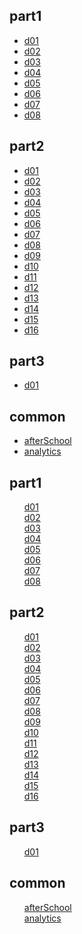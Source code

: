 
## part1
- [d01](http://biopy.github.io/#!doc/http://biopy.github.io/#!doc/part1/d01.md)
- [d02](http://biopy.github.io/#!doc/part1/d02.md)
- [d03](http://biopy.github.io/#!doc/part1/d03.md)
- [d04](http://biopy.github.io/#!doc/part1/d04.md)
- [d05](http://biopy.github.io/#!doc/part1/d05.md)
- [d06](http://biopy.github.io/#!doc/part1/d06.md)
- [d07](http://biopy.github.io/#!doc/part1/d07.md)
- [d08](http://biopy.github.io/#!doc/part1/d08.md)

## part2
- [d01](http://biopy.github.io/#!doc/part2/d01.md)
- [d02](http://biopy.github.io/#!doc/part2/d02.md)
- [d03](http://biopy.github.io/#!doc/part2/d03.md)
- [d04](http://biopy.github.io/#!doc/part2/d04.md)
- [d05](http://biopy.github.io/#!doc/part2/d05.md)
- [d06](http://biopy.github.io/#!doc/part2/d06.md)
- [d07](http://biopy.github.io/#!doc/part2/d07.md)
- [d08](http://biopy.github.io/#!doc/part2/d08.md)
- [d09](http://biopy.github.io/#!doc/part2/d09.md)
- [d10](http://biopy.github.io/#!doc/part2/d10.md)
- [d11](http://biopy.github.io/#!doc/part2/d11.md)
- [d12](http://biopy.github.io/#!doc/part2/d12.md)
- [d13](http://biopy.github.io/#!doc/part2/d13.md)
- [d14](http://biopy.github.io/#!doc/part2/d14.md)
- [d15](http://biopy.github.io/#!doc/part2/d15.md)
- [d16](http://biopy.github.io/#!doc/part2/d16.md)

## part3
- [d01](http://biopy.github.io/#!doc/part3/d01.md)

## common
- [afterSchool](http://biopy.github.io/#!doc/afterSchool.md)
- [analytics](http://biopy.github.io/#!doc/analytics.md)



<article class="markdown-body entry-content" itemprop="mainContentOfPage"><h2>
<a id="user-content-part1" class="anchor" href="#part1" aria-hidden="true"><span class="octicon octicon-link"></span></a>part1</h2>

<ul class="task-list">
<li><a href="http://biopy.github.io/#!doc/http://biopy.github.io/#!doc/part1/d01.md">d01</a></li>
<li><a href="http://biopy.github.io/#!doc/part1/d02.md">d02</a></li>
<li><a href="http://biopy.github.io/#!doc/part1/d03.md">d03</a></li>
<li><a href="http://biopy.github.io/#!doc/part1/d04.md">d04</a></li>
<li><a href="http://biopy.github.io/#!doc/part1/d05.md">d05</a></li>
<li><a href="http://biopy.github.io/#!doc/part1/d06.md">d06</a></li>
<li><a href="http://biopy.github.io/#!doc/part1/d07.md">d07</a></li>
<li><a href="http://biopy.github.io/#!doc/part1/d08.md">d08</a></li>
</ul>

<h2>
<a id="user-content-part2" class="anchor" href="#part2" aria-hidden="true"><span class="octicon octicon-link"></span></a>part2</h2>

<ul class="task-list">
<li><a href="http://biopy.github.io/#!doc/part2/d01.md">d01</a></li>
<li><a href="http://biopy.github.io/#!doc/part2/d02.md">d02</a></li>
<li><a href="http://biopy.github.io/#!doc/part2/d03.md">d03</a></li>
<li><a href="http://biopy.github.io/#!doc/part2/d04.md">d04</a></li>
<li><a href="http://biopy.github.io/#!doc/part2/d05.md">d05</a></li>
<li><a href="http://biopy.github.io/#!doc/part2/d06.md">d06</a></li>
<li><a href="http://biopy.github.io/#!doc/part2/d07.md">d07</a></li>
<li><a href="http://biopy.github.io/#!doc/part2/d08.md">d08</a></li>
<li><a href="http://biopy.github.io/#!doc/part2/d09.md">d09</a></li>
<li><a href="http://biopy.github.io/#!doc/part2/d10.md">d10</a></li>
<li><a href="http://biopy.github.io/#!doc/part2/d11.md">d11</a></li>
<li><a href="http://biopy.github.io/#!doc/part2/d12.md">d12</a></li>
<li><a href="http://biopy.github.io/#!doc/part2/d13.md">d13</a></li>
<li><a href="http://biopy.github.io/#!doc/part2/d14.md">d14</a></li>
<li><a href="http://biopy.github.io/#!doc/part2/d15.md">d15</a></li>
<li><a href="http://biopy.github.io/#!doc/part2/d16.md">d16</a></li>
</ul>

<h2>
<a id="user-content-part3" class="anchor" href="#part3" aria-hidden="true"><span class="octicon octicon-link"></span></a>part3</h2>

<ul class="task-list">
<li><a href="http://biopy.github.io/#!doc/part3/d01.md">d01</a></li>
</ul>

<h2>
<a id="user-content-common" class="anchor" href="#common" aria-hidden="true"><span class="octicon octicon-link"></span></a>common</h2>

<ul class="task-list">
<li><a href="http://biopy.github.io/#!doc/afterSchool.md">afterSchool</a></li>
<li><a href="http://biopy.github.io/#!doc/analytics.md">analytics</a></li>
</ul>
</article>

